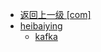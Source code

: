 - [返回上一级 [com]](notes/code/spark/spark-streaming-kafka/src/main/scala/com/)
- [heibaiying](notes/code/spark/spark-streaming-kafka/src/main/scala/com/heibaiying/)
  - [kafka](notes/code/spark/spark-streaming-kafka/src/main/scala/com/heibaiying/kafka/)
